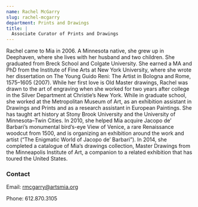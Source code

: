 ```yaml
---
name: Rachel McGarry
slug: rachel-mcgarry
department: Prints and Drawings
title: |
  Associate Curator of Prints and Drawings
---
```


Rachel came to Mia in 2006. A Minnesota native, she grew up in Deephaven, where she lives with her husband and two children. She graduated from Breck School and Colgate University. She earned a MA and PhD from the Institute of Fine Arts at New York University, where she wrote her dissertation on The Young Guido Reni: The Artist in Bologna and Rome, 1575–1605 (2007). While her first love is Old Master drawings, Rachel was drawn to the art of engraving when she worked for two years after college in the Silver Department at Christie’s New York. While in graduate school, she worked at the Metropolitan Museum of Art, as an exhibition assistant in Drawings and Prints and as a research assistant in European Paintings. She has taught art history at Stony Brook University and the University of Minnesota–Twin Cities. In 2010, she helped Mia acquire Jacopo de’ Barbari’s monumental bird’s-eye View of Venice, a rare Renaissance woodcut from 1500, and is organizing an exhibition around the work and artist (“The Enigmatic World of Jacopo de’ Barbari”). In 2014, she completed a catalogue of Mia’s drawings collection, Master Drawings from the Minneapolis Institute of Art, a companion to a related exhibition that has toured the United States.

### Contact

Email: [rmcgarry@artsmia.org](mailto:rmcgarry@artsmia.org)

Phone: 612.870.3105
